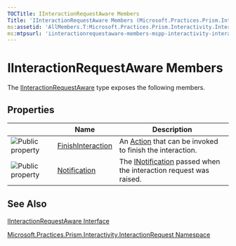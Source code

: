 ```yaml
---
TOCTitle: IInteractionRequestAware Members
Title: 'IInteractionRequestAware Members (Microsoft.Practices.Prism.Interactivity.InteractionRequest)'
ms:assetid: 'AllMembers.T:Microsoft.Practices.Prism.Interactivity.InteractionRequest.IInteractionRequestAware'
ms:mtpsurl: 'iinteractionrequestaware-members-mspp-interactivity-interactionrequest.md'
---
```


# IInteractionRequestAware Members

The [IInteractionRequestAware](https://msdn.microsoft.com/en-us/library/microsoft.practices.prism.interactivity.interactionrequest.iinteractionrequestaware(v=pandp.50)) type exposes the following members.

## Properties

<table>

<thead>
<tr class="header">
<th> </th>
<th>Name</th>
<th>Description</th>
</tr>
</thead>
<tbody>
<tr class="odd">
<td><img src="https://msdn.microsoft.com/en-us/Dn741425.pubproperty(en-us,PandP.50).gif" title="Public property" /></td>
<td><a href="https://msdn.microsoft.com/en-us/library/microsoft.practices.prism.interactivity.interactionrequest.iinteractionrequestaware.finishinteraction(v=pandp.50)">FinishInteraction</a></td>
<td><div class="summary">
An <a href="http://msdn2.microsoft.com/en-us/library/bb534741">Action</a> that can be invoked to finish the interaction.
</div></td>
</tr>
<tr class="even">
<td><img src="https://msdn.microsoft.com/en-us/Dn741425.pubproperty(en-us,PandP.50).gif" title="Public property" /></td>
<td><a href="https://msdn.microsoft.com/en-us/library/microsoft.practices.prism.interactivity.interactionrequest.iinteractionrequestaware.notification(v=pandp.50)">Notification</a></td>
<td><div class="summary">
The <a href="https://msdn.microsoft.com/en-us/library/microsoft.practices.prism.interactivity.interactionrequest.inotification(v=pandp.50)">INotification</a> passed when the interaction request was raised.
</div></td>
</tr>
</tbody>
</table>

## See Also

[IInteractionRequestAware Interface](https://msdn.microsoft.com/en-us/library/microsoft.practices.prism.interactivity.interactionrequest.iinteractionrequestaware(v=pandp.50))

[Microsoft.Practices.Prism.Interactivity.InteractionRequest Namespace](https://msdn.microsoft.com/en-us/library/microsoft.practices.prism.interactivity.interactionrequest(v=pandp.50))
